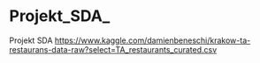 # Projekt_SDA_
Projekt SDA
https://www.kaggle.com/damienbeneschi/krakow-ta-restaurans-data-raw?select=TA_restaurants_curated.csv
